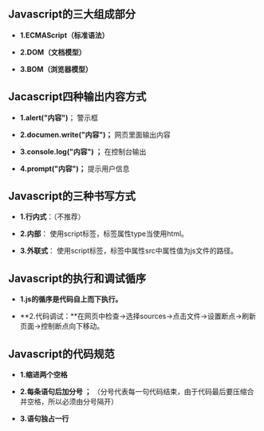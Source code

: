 ## 	Javascript的三大组成部分

- **1.ECMAScript（标准语法）**

- **2.DOM（文档模型）**

- **3.BOM（浏览器模型）**





##    Jacascript四种输出内容方式


- **1.alert("内容")**；                         警示框

- **2.documen.write("内容")；**     网页里面输出内容

- **3.console.log("内容") ；**           在控制台输出

- **4.prompt("内容")；**                    提示用户信息


## Javascript的三种书写方式


- **1.行内式**：（不推荐）

- **2.内部**：      使用script标签，标签属性type当使用html。

- **3.外联式**：   使用script标签，标签中属性src中属性值为js文件的路径。


## Javascript的执行和调试循序


- **1.js的循序是代码自上而下执行。**

- **2.代码调试：**在网页中检查→选择sources→点击文件→设置断点→刷新页面→控制断点向下移动。


## Javascript的代码规范

- **1.缩进两个空格**

- **2.每条语句后加分号    ；** （分号代表每一句代码结束，由于代码最后要压缩合并空格，所以必须由分号隔开）

- **3.语句独占一行**



